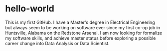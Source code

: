 # hello-world
This is my first GitHub.
I have a Master's degree in Electrical Engineering but always seem to be working on software ever since my first co-op job in Huntsville, Alabama on the Redstone Arsenal. I am now looking for formalize my software skills, and achieve master status before exploring a possible career change into Data Analysis or Data Scientist. 

